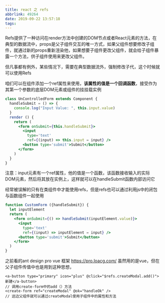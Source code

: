 ```yaml
---
title: react 之 refs
abbrlink: 49264
date: 2019-09-22 13:57:18
tags:
---
```










Refs提供了一种访问在render方法中创建的DOM节点或者React元素的方法，在典型的数据流中，props是父子组件交互的唯一方式，如果父组件想要修改子组件，就通过新的props重新渲染他，如果想要子组件更改父组件，就会给子组件暴露一个方法，供子组件使用来更改父组件。

但凡事都有例外，某些情况下，需要在典型数据流外，强制修改子代，这个时候就可以使用Refs

<!--more-->

咱们可以在组件添加一个ref属性来使用，**该属性的值是一个回调函数**，接受作为其第一个参数的底层DOM元素或组件的挂挂载实例

```jsx
class UnControlledForm extends Component {
  handleSubmit = () => {
    console.log("Input Value: ", this.input.value)
  }
  render () {
    return (
      <form onSubmit={this.handleSubmit}>
        <input
          type='text'
          ref={(input) => this.input = input} />
        <button type='submit'>Submit</button>
      </form>
    )
  }
}
```

注意：input元素有一个ref属性，他的值是一个函数，该函数接收输入的实际DOM元素，然后将其放在实例上，这样就可以在handleSubmit函数内部访问它

经常被误解的只有在类组件中才能使用refs，但是refs也可以通过利用js中的闭包与函数组件一起使用

```jsx
function CustomForm ({handleSubmit}) {
  let inputElement
  return (
    <form onSubmit={() => handleSubmit(inputElement.value)}>
      <input
        type='text'
        ref={(input) => inputElement = input} />
      <button type='submit'>Submit</button>
    </form>
  )
}
```



之前看的ant design pro vue 框架  https://pro.loacg.com/    虽然用的是vue，但在父子组件传值中也是用到这种思想，

```vue
<a-button type="primary" icon="plus" @click="$refs.createModal.add()">新建</a-button>
// 调用create-form中的add（）方法
<create-form ref="createModal" @ok="handleOk" />
// 这边父组件就可以通过createModal使用子组件中的属性和方法
```

